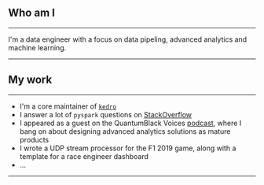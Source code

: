 ## Who am I

---

I'm a data engineer with a focus on data pipeling, advanced analytics and machine learning. 

---

## My work

---

- I'm a core maintainer of <a href="https://github.com/quantumblacklabs/kedro">`kedro`</a>
- I answer a lot of `pyspark` questions on <a href="https://stackoverflow.com/users/12378881/napoleon-borntoparty">StackOverflow</a>
- I appeared as a guest on the QuantumBlack Voices <a href="https://open.spotify.com/episode/2v8pFohswi18PeCLsn6mdQ?si=18ZUPTQYT-iJdMYhNCC5Zw&dl_branch=1">podcast</a>, where I bang on about designing advanced analytics solutions as mature products
- I wrote a UDP stream processor for the F1 2019 game, along with a template for a race engineer dashboard
- ...

---
